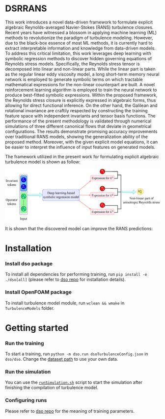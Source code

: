 # DSRRANS

This work introduces a novel data-driven framework to formulate explicit algebraic Reynolds-averaged Navier-Stokes
(RANS) turbulence closures. Recent years have witnessed a blossom in applying machine learning (ML) methods to
revolutionize the paradigm of turbulence modeling. However, due to the black-box essence of most ML methods, it is
currently hard to extract interpretable information and knowledge from data-driven models. To address this critical
limitation, this work leverages deep learning with symbolic regression methods to discover hidden governing equations of
Reynolds stress models. Specifically, the Reynolds stress tensor is decomposed into linear and non-linear parts. While
the linear part is taken as the regular linear eddy viscosity model, a long short-term memory neural network is employed
to generate symbolic terms on which tractable mathematical expressions for the non-linear counterpart are built. A novel
reinforcement learning algorithm is employed to train the neural network to produce best-fitted symbolic expressions.
Within the proposed framework, the Reynolds stress closure is explicitly expressed in algebraic forms, thus allowing for
direct functional inference. On the other hand, the Galilean and rotational invariance are craftily respected by
constructing the training feature space with independent invariants and tensor basis functions. The performance of the
present methodology is validated through numerical simulations of three different canonical flows that deviate in
geometrical configurations. The results demonstrate promising accuracy improvements over traditional RANS models,
showing the generalization ability of the proposed method. Moreover, with the given explicit model equations, it can be
easier to interpret the influence of input features on generated models.

The framework utilized in the present work for formulating explicit algebraic turbulence model is shown as follow:

![framework](./fig/framework.png)

It is shown that the discovered model can improve the RANS predictions:



# Installation

### Install dso package

To install all dependencies for performing training, run `pip install -e ./dso[all]` (please refer to [dso repo](https://github.com/brendenpetersen/deep-symbolic-optimization) for installation details).


### Install OpenFOAM package

To install turbulence model module, run `wclean && wmake` in `TurbulenceModels` folder.

# Getting started

### Run the training

To start a training, run `python -m dso.run dsoTurbulenceConfig.json` in `dso/dso`. Change the [dataset path](https://github.com/thw1021/DSRRANS/blob/d35a2d2bf1ffc338d8334b8f2963258e5f40f737/dso/dso/task/regression/regression.py#L494-L498) to use your own data.

### Run the simulation

You can use the [`runSimulation.sh`](https://github.com/thw1021/DSRRANS/blob/main/turbulenceCases/testing/runSimulation.sh) script to start the simulation after finishing the compilation of turbulence model.

### Configuring runs

Please refer to [dso repo](https://github.com/brendenpetersen/deep-symbolic-optimization) for the meaning of training parameters.


